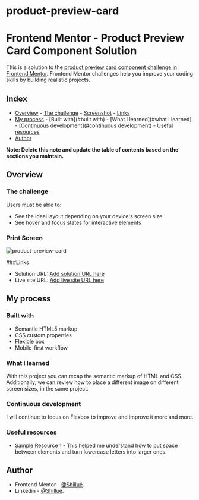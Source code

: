 # product-preview-card
# Frontend Mentor - Product Preview Card Component Solution

This is a solution to the [product preview card component challenge in Frontend Mentor](https://www.frontendmentor.io/challenges/product-preview-card-component-GO7UmttRfa). Frontend Mentor challenges help you improve your coding skills by building realistic projects.

## Index

- [Overview](#overview)
      - [The challenge](#the-challenge)
      - [Screenshot](#screenshot)
      - [Links](#links)
- [My process](#my-process)
      - [Built with](#built with)
      - [What I learned](#what I learned)
      - [Continuous development](#continuous development)
      - [Useful resources](#useful-resources)
- [Author](#author)

**Note: Delete this note and update the table of contents based on the sections you maintain.**

## Overview

### The challenge

Users must be able to:

- See the ideal layout depending on your device's screen size
- See hover and focus states for interactive elements

### Print Screen

![product-preview-card](https://github.com/Shillue/product-preview-card/assets/86475008/bb134005-91ab-4549-a7de-8f868c331a3f)


###Links

- Solution URL: [Add solution URL here](https://github.com/Shillue/product-preview-card.git)
- Live site URL: [Add live site URL here](https://shillue.github.io/product-preview-card/)

## My process

### Built with

- Semantic HTML5 markup
- CSS custom properties
- Flexible box
- Mobile-first workflow

### What I learned

With this project you can recap the semantic markup of HTML and CSS. Additionally, we can review how to place a different image on different screen sizes, in the same project.

### Continuous development

I will continue to focus on Flexbox to improve and improve it more and more.

### Useful resources

- [Sample Resource 1](https://www.w3schools.com/cssref/pr_text_letter-spacing.php) - This helped me understand how to put space between elements and turn lowercase letters into larger ones.

## Author

- Frontend Mentor - [@Shilluê](https://www.frontendmentor.io/profile/Shillue).
- Linkedin - [@Shilluê](https://www.linkedin.com/in/shilu%C3%AA/).
